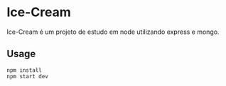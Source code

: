 # Ice-Cream

Ice-Cream é um projeto de estudo em node utilizando express e mongo.

## Usage

```node
npm install
npm start dev
```